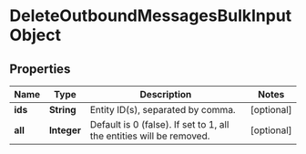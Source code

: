 
# DeleteOutboundMessagesBulkInputObject

## Properties
Name | Type | Description | Notes
------------ | ------------- | ------------- | -------------
**ids** | **String** | Entity ID(s), separated by comma. |  [optional]
**all** | **Integer** | Default is 0 (false). If set to 1, all the entities will be removed. |  [optional]



